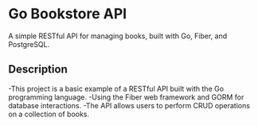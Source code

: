 # Go Bookstore API

A simple RESTful API for managing books, built with Go, Fiber, and PostgreSQL.

## Description

-This project is a basic example of a RESTful API built with the Go programming language. 
-Using the Fiber web framework and GORM for database interactions.
-The API allows users to perform CRUD operations on a collection of books.
